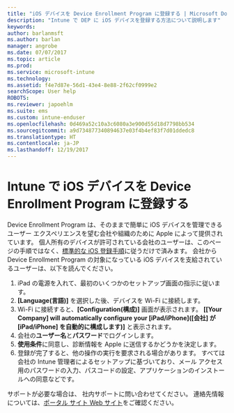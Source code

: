```yaml
---
title: "iOS デバイスを Device Enrollment Program に登録する | Microsoft Docs"
description: "Intune で DEP に iOS デバイスを登録する方法について説明します"
keywords: 
author: barlanmsft
ms.author: barlan
manager: angrobe
ms.date: 07/07/2017
ms.topic: article
ms.prod: 
ms.service: microsoft-intune
ms.technology: 
ms.assetid: f4e7d87e-56d1-43e4-8e88-2f62cf0999e2
searchScope: User help
ROBOTS: 
ms.reviewer: japoehlm
ms.suite: ems
ms.custom: intune-enduser
ms.openlocfilehash: 0d469a52c10a3c6080a3e900d55d18d7798bb534
ms.sourcegitcommit: a9d734877340894637e03f4b4ef83f7d01ddedc8
ms.translationtype: HT
ms.contentlocale: ja-JP
ms.lasthandoff: 12/19/2017
---
```

# <a name="enroll-your-ios-device-in-intune-with-the-device-enrollment-program"></a>Intune で iOS デバイスを Device Enrollment Program に登録する

Device Enrollment Program は、そのままで簡単に iOS デバイスを管理できるユーザー エクスペリエンスを望む会社や組織のために Apple によって提供されています。 個人所有のデバイスが許可されている会社のユーザーは、このページの手順ではなく、[標準的な iOS 登録手順](enroll-your-device-in-intune-ios.md)に従うだけで済みます。 会社から Device Enrollment Program の対象になっている iOS デバイスを支給されているユーザーは、以下を読んでください。

1.  iPad の電源を入れて、最初のいくつかのセットアップ画面の指示に従います。
2.  **[Language\(言語\)]** を選択した後、デバイスを Wi-Fi に接続します。
3.  Wi-Fi に接続すると、**[Configuration\(構成\)]** 画面が表示されます。 **[[Your Company] will automatically configure your [iPad/iPhone]\([会社] が [iPad/iPhone] を自動的に構成します\)]** と表示されます。
4.  会社の**ユーザー名**と**パスワード**でログインします。
5.  **使用条件**に同意し、診断情報を Apple に送信するかどうかを決定します。
6.  登録が完了すると、他の操作の実行を要求される場合があります。 すべては会社の Intune 管理者によるセットアップに基づいており、メール アクセス用のパスワードの入力、パスコードの設定、アプリケーションのインストールへの同意などです。

サポートが必要な場合は、 社内サポートに問い合わせてください。 連絡先情報については、[ポータル サイト Web サイト](https://portal.manage.microsoft.com#HelpDeskDialog)をご確認ください。
